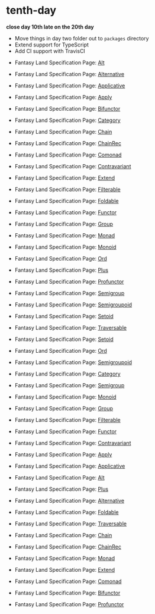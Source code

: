 # tenth-day


**close day 10th late on the 20th day**

- Move things in day two folder out to `packages` directory
- Extend support for TypeScript
- Add CI support with TravisCI


* Fantasy Land Specification Page: [Alt](https://github.com/fantasyland/fantasy-land/#alt)
* Fantasy Land Specification Page: [Alternative](https://github.com/fantasyland/fantasy-land/#alternative)
* Fantasy Land Specification Page: [Applicative](https://github.com/fantasyland/fantasy-land/#applicative)
* Fantasy Land Specification Page: [Apply](https://github.com/fantasyland/fantasy-land/#apply)
* Fantasy Land Specification Page: [Bifunctor](https://github.com/fantasyland/fantasy-land/#bifunctor)
* Fantasy Land Specification Page: [Category](https://github.com/fantasyland/fantasy-land/#category)
* Fantasy Land Specification Page: [Chain](https://github.com/fantasyland/fantasy-land/#chain)
* Fantasy Land Specification Page: [ChainRec](https://github.com/fantasyland/fantasy-land/#chainrec)
* Fantasy Land Specification Page: [Comonad](https://github.com/fantasyland/fantasy-land/#comonad)
* Fantasy Land Specification Page: [Contravariant](https://github.com/fantasyland/fantasy-land/#contravariant)
* Fantasy Land Specification Page: [Extend](https://github.com/fantasyland/fantasy-land/#extend)
* Fantasy Land Specification Page: [Filterable](https://github.com/fantasyland/fantasy-land/#filterable)
* Fantasy Land Specification Page: [Foldable](https://github.com/fantasyland/fantasy-land/#foldable)
* Fantasy Land Specification Page: [Functor](https://github.com/fantasyland/fantasy-land/#functor)
* Fantasy Land Specification Page: [Group](https://github.com/fantasyland/fantasy-land/#group)
* Fantasy Land Specification Page: [Monad](https://github.com/fantasyland/fantasy-land/#monad)
* Fantasy Land Specification Page: [Monoid](https://github.com/fantasyland/fantasy-land/#monoid)
* Fantasy Land Specification Page: [Ord](https://github.com/fantasyland/fantasy-land/#ord)
* Fantasy Land Specification Page: [Plus](https://github.com/fantasyland/fantasy-land/#plus)
* Fantasy Land Specification Page: [Profunctor](https://github.com/fantasyland/fantasy-land/#profunctor)
* Fantasy Land Specification Page: [Semigroup](https://github.com/fantasyland/fantasy-land/#semigroup)
* Fantasy Land Specification Page: [Semigroupoid](https://github.com/fantasyland/fantasy-land/#semigroupoid)
* Fantasy Land Specification Page: [Setoid](https://github.com/fantasyland/fantasy-land/#setoid)
* Fantasy Land Specification Page: [Traversable](https://github.com/fantasyland/fantasy-land/#traversable)



* Fantasy Land Specification Page: [Setoid](https://github.com/fantasyland/fantasy-land/#setoid)
* Fantasy Land Specification Page: [Ord](https://github.com/fantasyland/fantasy-land/#ord)
* Fantasy Land Specification Page: [Semigroupoid](https://github.com/fantasyland/fantasy-land/#semigroupoid)
* Fantasy Land Specification Page: [Category](https://github.com/fantasyland/fantasy-land/#category)
* Fantasy Land Specification Page: [Semigroup](https://github.com/fantasyland/fantasy-land/#semigroup)
* Fantasy Land Specification Page: [Monoid](https://github.com/fantasyland/fantasy-land/#monoid)
* Fantasy Land Specification Page: [Group](https://github.com/fantasyland/fantasy-land/#group)
* Fantasy Land Specification Page: [Filterable](https://github.com/fantasyland/fantasy-land/#filterable)
* Fantasy Land Specification Page: [Functor](https://github.com/fantasyland/fantasy-land/#functor)
* Fantasy Land Specification Page: [Contravariant](https://github.com/fantasyland/fantasy-land/#contravariant)
* Fantasy Land Specification Page: [Apply](https://github.com/fantasyland/fantasy-land/#apply)
* Fantasy Land Specification Page: [Applicative](https://github.com/fantasyland/fantasy-land/#applicative)
* Fantasy Land Specification Page: [Alt](https://github.com/fantasyland/fantasy-land/#alt)
* Fantasy Land Specification Page: [Plus](https://github.com/fantasyland/fantasy-land/#plus)
* Fantasy Land Specification Page: [Alternative](https://github.com/fantasyland/fantasy-land/#alternative)
* Fantasy Land Specification Page: [Foldable](https://github.com/fantasyland/fantasy-land/#foldable)
* Fantasy Land Specification Page: [Traversable](https://github.com/fantasyland/fantasy-land/#traversable)
* Fantasy Land Specification Page: [Chain](https://github.com/fantasyland/fantasy-land/#chain)
* Fantasy Land Specification Page: [ChainRec](https://github.com/fantasyland/fantasy-land/#chainrec)
* Fantasy Land Specification Page: [Monad](https://github.com/fantasyland/fantasy-land/#monad)
* Fantasy Land Specification Page: [Extend](https://github.com/fantasyland/fantasy-land/#extend)
* Fantasy Land Specification Page: [Comonad](https://github.com/fantasyland/fantasy-land/#comonad)
* Fantasy Land Specification Page: [Bifunctor](https://github.com/fantasyland/fantasy-land/#bifunctor)
* Fantasy Land Specification Page: [Profunctor](https://github.com/fantasyland/fantasy-land/#profunctor)
